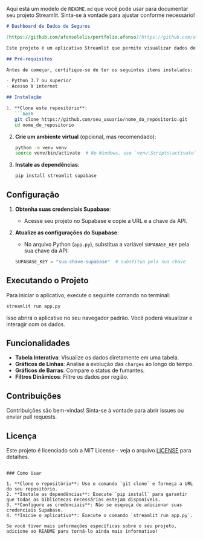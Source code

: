 Aqui está um modelo de `README.md` que você pode usar para documentar seu projeto Streamlit. Sinta-se à vontade para ajustar conforme necessário!

```markdown
# Dashboard de Dados de Seguros

[https://github.com/afonsolelis/portfolio.afonso](https://github.com/afonsolelis/portfolio.afonso.git)

Este projeto é um aplicativo Streamlit que permite visualizar dados de seguros armazenados em um banco de dados Supabase. A aplicação oferece tabelas interativas, gráficos e filtros dinâmicos para análise dos dados.

## Pré-requisitos

Antes de começar, certifique-se de ter os seguintes itens instalados:

- Python 3.7 ou superior
- Acesso à internet

## Instalação

1. **Clone este repositório**:
   ```bash
   git clone https://github.com/seu_usuario/nome_do_repositorio.git
   cd nome_do_repositorio
   ```

2. **Crie um ambiente virtual** (opcional, mas recomendado):
   ```bash
   python -m venv venv
   source venv/bin/activate  # No Windows, use `venv\Scripts\activate`
   ```

3. **Instale as dependências**:
   ```bash
   pip install streamlit supabase
   ```

## Configuração

1. **Obtenha suas credenciais Supabase**:
   - Acesse seu projeto no Supabase e copie a URL e a chave da API.

2. **Atualize as configurações do Supabase**:
   - No arquivo Python (`app.py`), substitua a variável `SUPABASE_KEY` pela sua chave da API:
   ```python
   SUPABASE_KEY = "sua-chave-supabase"  # Substitua pela sua chave
   ```

## Executando o Projeto

Para iniciar o aplicativo, execute o seguinte comando no terminal:

```bash
streamlit run app.py
```

Isso abrirá o aplicativo no seu navegador padrão. Você poderá visualizar e interagir com os dados.

## Funcionalidades

- **Tabela Interativa**: Visualize os dados diretamente em uma tabela.
- **Gráficos de Linhas**: Analise a evolução das `charges` ao longo do tempo.
- **Gráficos de Barras**: Compare o status de fumantes.
- **Filtros Dinâmicos**: Filtre os dados por região.

## Contribuições

Contribuições são bem-vindas! Sinta-se à vontade para abrir issues ou enviar pull requests.

## Licença

Este projeto é licenciado sob a MIT License - veja o arquivo [LICENSE](LICENSE) para detalhes.
```

### Como Usar

1. **Clone o repositório**: Use o comando `git clone` e forneça a URL do seu repositório.
2. **Instale as dependências**: Execute `pip install` para garantir que todas as bibliotecas necessárias estejam disponíveis.
3. **Configure as credenciais**: Não se esqueça de adicionar suas credenciais Supabase.
4. **Inicie o aplicativo**: Execute o comando `streamlit run app.py`.

Se você tiver mais informações específicas sobre o seu projeto, adicione ao README para torná-lo ainda mais informativo!